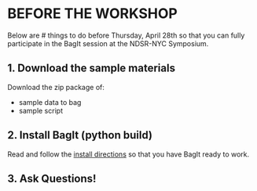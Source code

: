 
# BEFORE THE WORKSHOP
Below are # things to do before Thursday, April 28th so that you can fully participate in the BagIt session at the NDSR-NYC Symposium.

## 1. Download the sample materials
Download the zip package of:
- sample data to bag
- sample script

## 2. Install BagIt (python build)
Read and follow the [install directions](https://github.com/kgrons/ndsr-2016-bagit/blob/master/install-directions.md) so that you have BagIt ready to work.

## 3. Ask Questions!
